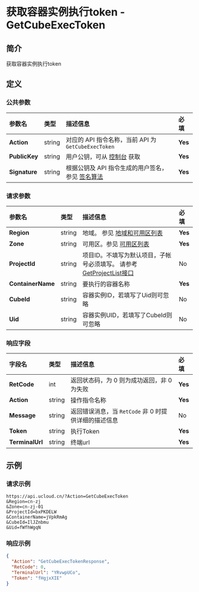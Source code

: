 # 获取容器实例执行token - GetCubeExecToken

## 简介

获取容器实例执行token









## 定义

### 公共参数

| 参数名 | 类型 | 描述信息 | 必填 |
|:---|:---|:---|:---|
| **Action**     | string  | 对应的 API 指令名称，当前 API 为 `GetCubeExecToken`                        | **Yes** |
| **PublicKey**  | string  | 用户公钥，可从 [控制台](https://console.ucloud.cn/uapi/apikey) 获取                                             | **Yes** |
| **Signature**  | string  | 根据公钥及 API 指令生成的用户签名，参见 [签名算法](api/summary/signature.md)  | **Yes** |

### 请求参数

| 参数名 | 类型 | 描述信息 | 必填 |
|:---|:---|:---|:---|
| **Region** | string | 地域。 参见 [地域和可用区列表](https://docs.ucloud.cn/api/summary/regionlist) |**Yes**|
| **Zone** | string | 可用区。参见 [可用区列表](https://docs.ucloud.cn/api/summary/regionlist) |**Yes**|
| **ProjectId** | string | 项目ID。不填写为默认项目，子帐号必须填写。 请参考[GetProjectList接口](https://docs.ucloud.cn/api/summary/get_project_list) |No|
| **ContainerName** | string | 要执行的容器名称 |**Yes**|
| **CubeId** | string | 容器实例ID，若填写了Uid则可忽略 |No|
| **Uid** | string | 容器实例UID，若填写了CubeId则可忽略 |No|

### 响应字段

| 字段名 | 类型 | 描述信息 | 必填 |
|:---|:---|:---|:---|
| **RetCode** | int | 返回状态码，为 0 则为成功返回，非 0 为失败 |**Yes**|
| **Action** | string | 操作指令名称 |**Yes**|
| **Message** | string | 返回错误消息，当 `RetCode` 非 0 时提供详细的描述信息 |No|
| **Token** | string | 执行Token |**Yes**|
| **TerminalUrl** | string | 终端url |**Yes**|




## 示例

### 请求示例
    
```
https://api.ucloud.cn/?Action=GetCubeExecToken
&Region=cn-zj
&Zone=cn-zj-01
&ProjectId=bxPKDELW
&ContainerName=jVpkRmAg
&CubeId=IlJZnbmu
&Uid=fWfhWgqN
```

### 响应示例
    
```json
{
  "Action": "GetCubeExecTokenResponse",
  "RetCode": 0,
  "TerminalUrl": "YRvwpUCo",
  "Token": "fHgjxXIE"
}
```





